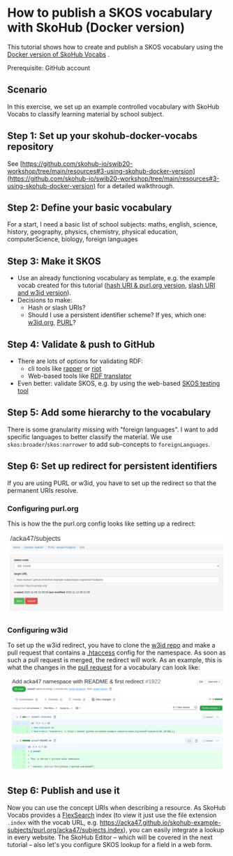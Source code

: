 # How to publish a SKOS vocabulary with SkoHub (Docker version)

This tutorial shows how to create and publish a SKOS vocabulary using the [Docker version of SkoHub Vocabs](https://github.com/skohub-io/skohub-vocabs/tree/docker-gh-pages) .  

Prerequisite: GitHub account

## Scenario

In this exercise, we set up an example controlled vocabulary with SkoHub Vocabs to classify learning material by school subject.

## Step 1: Set up your skohub-docker-vocabs repository

See [https://github.com/skohub-io/swib20-workshop/tree/main/resources#3-using-skohub-docker-version](https://github.com/skohub-io/swib20-workshop/tree/main/resources#3-using-skohub-docker-version) for a detailed walkthrough.

## Step 2: Define your basic vocabulary

For a start, I need a basic list of school subjects: maths, english, science, history, geography, physics, chemistry, physical education, computerScience, biology, foreign languages

## Step 3: Make it SKOS

- Use an already functioning vocabulary as template, e.g. the example vocab created for this tutorial ([hash URI & purl.org version](https://github.com/acka47/skohub-example-subjects/blob/master/subjects.ttl), [slash URI and w3id version](https://github.com/acka47/skohub-example-subjects/blob/master/subjects-w3id.ttl)).
- Decisions to make:
    - Hash or slash URIs? 
    - Should I use a persistent identifier scheme? If yes, which one: [w3id.org](https://w3id.org/), [PURL](http://purl.org)?

## Step 4: Validate & push to GitHub

- There are lots of options for validating RDF:
    - cli tools like [rapper](http://librdf.org/raptor/rapper.html) or [riot](https://jena.apache.org/documentation/io/)
    - Web-based tools like [RDF translator](https://rdf-translator.appspot.com/)
- Even better: validate SKOS, e.g. by using the web-based [SKOS testing tool](https://labs.sparna.fr/skos-testing-tool/)

## Step 5: Add some hierarchy to the vocabulary

There is some granularity missing with "foreign languages". I want to add specific languages to better classify the material. We use `skos:broader`/`skos:narrower` to add sub-concepts to `foreignLanguages`.

## Step 6: Set up redirect for persistent identifiers

If you are using PURL or w3id, you have to set up the redirect so that the permanent URIs resolve.

### Configuring purl.org

This is how the the purl.org config looks like setting up a redirect:

![Screenshot of purl.org configuration](/img/setup-purl-redirect.png)

### Configuring w3id

To set up the w3id redirect, you have to clone the [w3id repo](https://github.com/perma-id/w3id.org) and make a pull request that contains a [.htaccess](https://en.wikipedia.org/wiki/.htaccess) config for the namespace. As soon as such a pull request is merged, the redirect will work. As an example, this is what the changes in the [pull request](https://github.com/perma-id/w3id.org/pull/1922) for a vocabulary can look like:

[![Screenshot of w3id pull request](/img/w3id-pr.png)](https://github.com/perma-id/w3id.org/pull/1922/files)

## Step 6: Publish and use it

Now you can use the concept URIs when describing a resource. As SkoHub Vocabs provides a [FlexSearch](https://github.com/nextapps-de/flexsearch) index  (to view it just use the file extension `.index` with the vocab URL, e.g. https://acka47.github.io/skohub-example-subjects/purl.org/acka47/subjects.index), you can easily integrate a lookup in every website. The SkoHub Editor – which will be covered in the next tutorial – also let's you configure SKOS lookup for a field in a web form.
